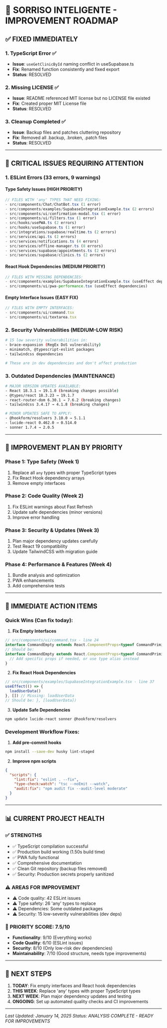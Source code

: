 # 🔧 SORRISO INTELIGENTE - IMPROVEMENT ROADMAP

## ✅ **FIXED IMMEDIATELY**

### 1. **TypeScript Error** ✅
- **Issue**: `useGetClinicById` naming conflict in useSupabase.ts
- **Fix**: Renamed function consistently and fixed export
- **Status**: RESOLVED

### 2. **Missing LICENSE** ✅  
- **Issue**: README referenced MIT license but no LICENSE file existed
- **Fix**: Created proper MIT License file
- **Status**: RESOLVED

### 3. **Cleanup Completed** ✅
- **Issue**: Backup files and patches cluttering repository
- **Fix**: Removed all .backup, .broken, .patch files
- **Status**: RESOLVED

---

## 🚨 **CRITICAL ISSUES REQUIRING ATTENTION**

### 1. **ESLint Errors (33 errors, 9 warnings)**

#### **Type Safety Issues** (HIGH PRIORITY)
```typescript
// FILES WITH 'any' TYPES THAT NEED FIXING:
- src/components/Chat/ChatBot.tsx (1 error)
- src/components/examples/SupabaseIntegrationExample.tsx (2 errors)
- src/components/ui/confirmation-modal.tsx (1 error)
- src/components/ui/filters.tsx (1 error)
- src/hooks/usePWA.ts (2 errors)
- src/hooks/useSupabase.ts (1 error)
- src/integrations/supabase/realtime.ts (2 errors)
- src/services/api.ts (2 errors)
- src/services/notifications.ts (4 errors)
- src/services/offline-manager.ts (8 errors)
- src/services/supabase/appointments.ts (2 errors)
- src/services/supabase/clinics.ts (2 errors)
```

#### **React Hook Dependencies** (MEDIUM PRIORITY)
```typescript
// FILES WITH MISSING DEPENDENCIES:
- src/components/examples/SupabaseIntegrationExample.tsx (useEffect dependency)
- src/components/ui/pwa-performance.tsx (useEffect dependencies)
```

#### **Empty Interface Issues** (EASY FIX)
```typescript
// FILES WITH EMPTY INTERFACES:
- src/components/ui/command.tsx
- src/components/ui/textarea.tsx
```

### 2. **Security Vulnerabilities** (MEDIUM-LOW RISK)
```bash
# 15 low severity vulnerabilities in:
- brace-expansion (RegEx DoS vulnerability)
- minimatch, @typescript-eslint packages
- tailwindcss dependencies

# These are in dev dependencies and don't affect production
```

### 3. **Outdated Dependencies** (MAINTENANCE)
```bash
# MAJOR VERSION UPDATES AVAILABLE:
- React 18.3.1 → 19.1.0 (breaking changes possible)
- @types/react 18.3.23 → 19.1.7
- react-router-dom 6.30.1 → 7.6.2 (breaking changes)
- tailwindcss 3.4.17 → 4.1.8 (breaking changes)

# MINOR UPDATES SAFE TO APPLY:
- @hookform/resolvers 3.10.0 → 5.1.1
- lucide-react 0.462.0 → 0.514.0
- sonner 1.7.4 → 2.0.5
```

---

## 🎯 **IMPROVEMENT PLAN BY PRIORITY**

### **Phase 1: Type Safety (Week 1)**
1. Replace all `any` types with proper TypeScript types
2. Fix React Hook dependency arrays
3. Remove empty interfaces

### **Phase 2: Code Quality (Week 2)**  
1. Fix ESLint warnings about Fast Refresh
2. Update safe dependencies (minor versions)
3. Improve error handling

### **Phase 3: Security & Updates (Week 3)**
1. Plan major dependency updates carefully
2. Test React 19 compatibility
3. Update TailwindCSS with migration guide

### **Phase 4: Performance & Features (Week 4)**
1. Bundle analysis and optimization
2. PWA enhancements
3. Add comprehensive tests

---

## 🔧 **IMMEDIATE ACTION ITEMS**

### **Quick Wins (Can fix today):**

1. **Fix Empty Interfaces**
```typescript
// src/components/ui/command.tsx - line 24
interface CommandEmpty extends React.ComponentProps<typeof CommandPrimitive.Empty> {}
// Should be: 
interface CommandEmpty extends React.ComponentProps<typeof CommandPrimitive.Empty> {
  // Add specific props if needed, or use type alias instead
}
```

2. **Fix React Hook Dependencies**
```typescript
// src/components/examples/SupabaseIntegrationExample.tsx - line 37
useEffect(() => {
  loadUserData()
}, []) // Missing: loadUserData
// Should be: }, [loadUserData])
```

3. **Update Safe Dependencies**
```bash
npm update lucide-react sonner @hookform/resolvers
```

### **Development Workflow Fixes:**

1. **Add pre-commit hooks**
```bash
npm install --save-dev husky lint-staged
```

2. **Improve npm scripts**
```json
{
  "scripts": {
    "lint:fix": "eslint . --fix",
    "type-check:watch": "tsc --noEmit --watch",
    "audit:fix": "npm audit fix --audit-level moderate"
  }
}
```

---

## 📊 **CURRENT PROJECT HEALTH**

### ✅ **STRENGTHS**
- ✅ TypeScript compilation successful
- ✅ Production build working (1.50s build time)
- ✅ PWA fully functional
- ✅ Comprehensive documentation
- ✅ Clean Git repository (backup files removed)
- ✅ Security: Production secrets properly sanitized

### ⚠️ **AREAS FOR IMPROVEMENT**
- ⚠️ Code quality: 42 ESLint issues
- ⚠️ Type safety: 26 'any' types to replace
- ⚠️ Dependencies: Some outdated packages
- ⚠️ Security: 15 low-severity vulnerabilities (dev deps)

### 🎯 **PRIORITY SCORE: 7.5/10**
- **Functionality**: 9/10 (Everything works)
- **Code Quality**: 6/10 (ESLint issues)
- **Security**: 8/10 (Only low-risk dev dependencies)
- **Maintainability**: 7/10 (Good structure, needs type improvements)

---

## 🚀 **NEXT STEPS**

1. **TODAY**: Fix empty interfaces and React hook dependencies
2. **THIS WEEK**: Replace 'any' types with proper TypeScript types  
3. **NEXT WEEK**: Plan major dependency updates and testing
4. **ONGOING**: Set up automated quality checks and CI improvements

---

*Last Updated: January 14, 2025*
*Status: ANALYSIS COMPLETE - READY FOR IMPROVEMENTS*
